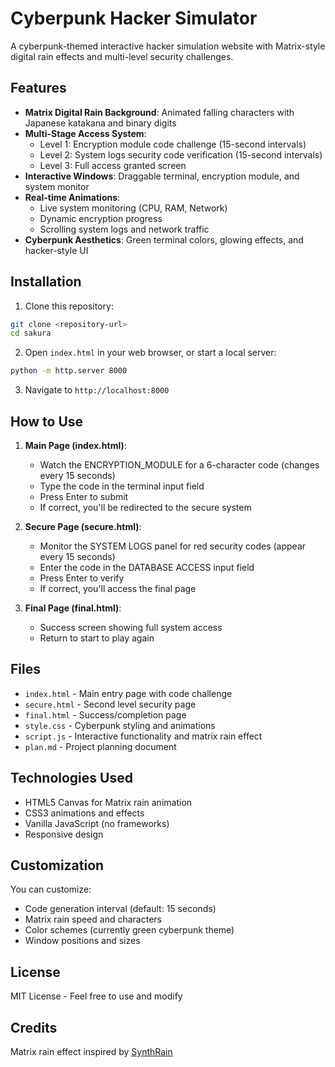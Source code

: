 # Cyberpunk Hacker Simulator

A cyberpunk-themed interactive hacker simulation website with Matrix-style digital rain effects and multi-level security challenges.

## Features

- **Matrix Digital Rain Background**: Animated falling characters with Japanese katakana and binary digits
- **Multi-Stage Access System**:
  - Level 1: Encryption module code challenge (15-second intervals)
  - Level 2: System logs security code verification (15-second intervals)
  - Level 3: Full access granted screen
- **Interactive Windows**: Draggable terminal, encryption module, and system monitor
- **Real-time Animations**:
  - Live system monitoring (CPU, RAM, Network)
  - Dynamic encryption progress
  - Scrolling system logs and network traffic
- **Cyberpunk Aesthetics**: Green terminal colors, glowing effects, and hacker-style UI

## Installation

1. Clone this repository:
```bash
git clone <repository-url>
cd sakura
```

2. Open `index.html` in your web browser, or start a local server:
```bash
python -m http.server 8000
```

3. Navigate to `http://localhost:8000`

## How to Use

1. **Main Page (index.html)**:
   - Watch the ENCRYPTION_MODULE for a 6-character code (changes every 15 seconds)
   - Type the code in the terminal input field
   - Press Enter to submit
   - If correct, you'll be redirected to the secure system

2. **Secure Page (secure.html)**:
   - Monitor the SYSTEM LOGS panel for red security codes (appear every 15 seconds)
   - Enter the code in the DATABASE ACCESS input field
   - Press Enter to verify
   - If correct, you'll access the final page

3. **Final Page (final.html)**:
   - Success screen showing full system access
   - Return to start to play again

## Files

- `index.html` - Main entry page with code challenge
- `secure.html` - Second level security page
- `final.html` - Success/completion page
- `style.css` - Cyberpunk styling and animations
- `script.js` - Interactive functionality and matrix rain effect
- `plan.md` - Project planning document

## Technologies Used

- HTML5 Canvas for Matrix rain animation
- CSS3 animations and effects
- Vanilla JavaScript (no frameworks)
- Responsive design

## Customization

You can customize:
- Code generation interval (default: 15 seconds)
- Matrix rain speed and characters
- Color schemes (currently green cyberpunk theme)
- Window positions and sizes

## License

MIT License - Feel free to use and modify

## Credits

Matrix rain effect inspired by [SynthRain](https://github.com/Saganaki22/SynthRain)
